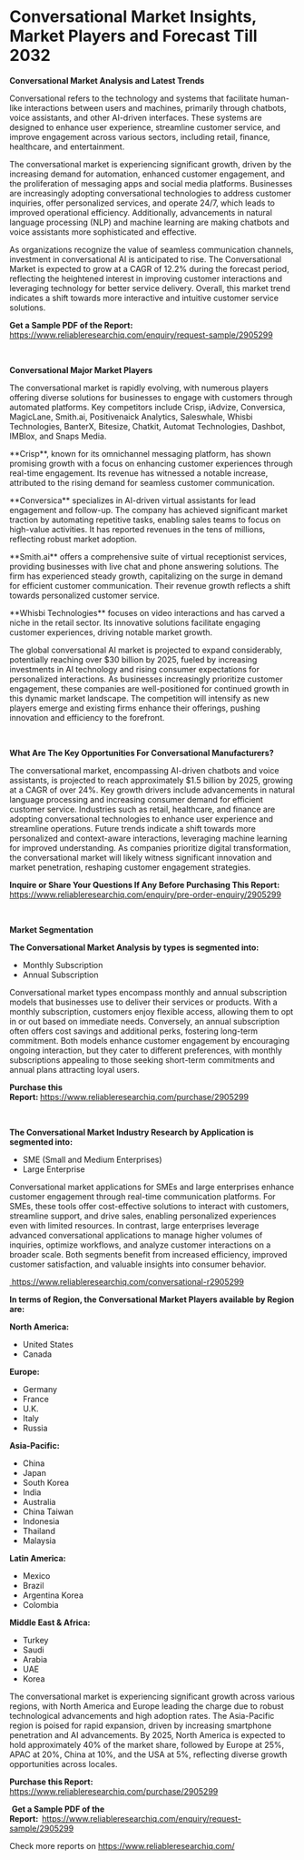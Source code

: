 <p><h1>Conversational Market Insights, Market Players and Forecast Till 2032</h1></p><p><strong>Conversational Market Analysis and Latest Trends</strong></p>
<p><p>Conversational refers to the technology and systems that facilitate human-like interactions between users and machines, primarily through chatbots, voice assistants, and other AI-driven interfaces. These systems are designed to enhance user experience, streamline customer service, and improve engagement across various sectors, including retail, finance, healthcare, and entertainment.</p><p>The conversational market is experiencing significant growth, driven by the increasing demand for automation, enhanced customer engagement, and the proliferation of messaging apps and social media platforms. Businesses are increasingly adopting conversational technologies to address customer inquiries, offer personalized services, and operate 24/7, which leads to improved operational efficiency. Additionally, advancements in natural language processing (NLP) and machine learning are making chatbots and voice assistants more sophisticated and effective.</p><p>As organizations recognize the value of seamless communication channels, investment in conversational AI is anticipated to rise. The Conversational Market is expected to grow at a CAGR of 12.2% during the forecast period, reflecting the heightened interest in improving customer interactions and leveraging technology for better service delivery. Overall, this market trend indicates a shift towards more interactive and intuitive customer service solutions.</p></p>
<p><strong>Get a Sample PDF of the Report:&nbsp;</strong> <a href="https://www.reliableresearchiq.com/enquiry/request-sample/2905299?utm_campaign=2716&utm_medium=2&utm_source=Github&utm_content=ia&utm_term=12032025&utm_id=conversational">https://www.reliableresearchiq.com/enquiry/request-sample/2905299</a></p>
<p>&nbsp;</p>
<p><strong>Conversational Major Market Players</strong></p>
<p><p>The conversational market is rapidly evolving, with numerous players offering diverse solutions for businesses to engage with customers through automated platforms. Key competitors include Crisp, iAdvize, Conversica, MagicLane, Smith.ai, Positivenaick Analytics, Saleswhale, Whisbi Technologies, BanterX, Bitesize, Chatkit, Automat Technologies, Dashbot, IMBlox, and Snaps Media.</p><p>**Crisp**, known for its omnichannel messaging platform, has shown promising growth with a focus on enhancing customer experiences through real-time engagement. Its revenue has witnessed a notable increase, attributed to the rising demand for seamless customer communication.</p><p>**Conversica** specializes in AI-driven virtual assistants for lead engagement and follow-up. The company has achieved significant market traction by automating repetitive tasks, enabling sales teams to focus on high-value activities. It has reported revenues in the tens of millions, reflecting robust market adoption.</p><p>**Smith.ai** offers a comprehensive suite of virtual receptionist services, providing businesses with live chat and phone answering solutions. The firm has experienced steady growth, capitalizing on the surge in demand for efficient customer communication. Their revenue growth reflects a shift towards personalized customer service.</p><p>**Whisbi Technologies** focuses on video interactions and has carved a niche in the retail sector. Its innovative solutions facilitate engaging customer experiences, driving notable market growth.</p><p>The global conversational AI market is projected to expand considerably, potentially reaching over $30 billion by 2025, fueled by increasing investments in AI technology and rising consumer expectations for personalized interactions. As businesses increasingly prioritize customer engagement, these companies are well-positioned for continued growth in this dynamic market landscape. The competition will intensify as new players emerge and existing firms enhance their offerings, pushing innovation and efficiency to the forefront.</p></p>
<p>&nbsp;</p>
<p><strong>What Are The Key Opportunities For Conversational Manufacturers?</strong></p>
<p><p>The conversational market, encompassing AI-driven chatbots and voice assistants, is projected to reach approximately $1.5 billion by 2025, growing at a CAGR of over 24%. Key growth drivers include advancements in natural language processing and increasing consumer demand for efficient customer service. Industries such as retail, healthcare, and finance are adopting conversational technologies to enhance user experience and streamline operations. Future trends indicate a shift towards more personalized and context-aware interactions, leveraging machine learning for improved understanding. As companies prioritize digital transformation, the conversational market will likely witness significant innovation and market penetration, reshaping customer engagement strategies.</p></p>
<p><strong>Inquire or Share Your Questions If Any Before Purchasing This Report:</strong> <a href="https://www.reliableresearchiq.com/enquiry/pre-order-enquiry/2905299?utm_campaign=2716&utm_medium=2&utm_source=Github&utm_content=ia&utm_term=12032025&utm_id=conversational">https://www.reliableresearchiq.com/enquiry/pre-order-enquiry/2905299</a></p>
<p>&nbsp;</p>
<p><strong>Market Segmentation</strong></p>
<p><strong>The Conversational Market Analysis by types is segmented into:</strong></p>
<p><ul><li>Monthly Subscription</li><li>Annual Subscription</li></ul></p>
<p><p>Conversational market types encompass monthly and annual subscription models that businesses use to deliver their services or products. With a monthly subscription, customers enjoy flexible access, allowing them to opt in or out based on immediate needs. Conversely, an annual subscription often offers cost savings and additional perks, fostering long-term commitment. Both models enhance customer engagement by encouraging ongoing interaction, but they cater to different preferences, with monthly subscriptions appealing to those seeking short-term commitments and annual plans attracting loyal users.</p></p>
<p><strong>Purchase this Report:&nbsp;</strong><a href="https://www.reliableresearchiq.com/purchase/2905299?utm_campaign=2716&utm_medium=2&utm_source=Github&utm_content=ia&utm_term=12032025&utm_id=conversational">https://www.reliableresearchiq.com/purchase/2905299</a></p>
<p>&nbsp;</p>
<p><strong>The Conversational Market Industry Research by Application is segmented into:</strong></p>
<p><ul><li>SME (Small and Medium Enterprises)</li><li>Large Enterprise</li></ul></p>
<p><p>Conversational market applications for SMEs and large enterprises enhance customer engagement through real-time communication platforms. For SMEs, these tools offer cost-effective solutions to interact with customers, streamline support, and drive sales, enabling personalized experiences even with limited resources. In contrast, large enterprises leverage advanced conversational applications to manage higher volumes of inquiries, optimize workflows, and analyze customer interactions on a broader scale. Both segments benefit from increased efficiency, improved customer satisfaction, and valuable insights into consumer behavior.</p></p>
<p><a href="https://www.reliableresearchiq.com/conversational-r2905299?utm_campaign=2716&utm_medium=2&utm_source=Github&utm_content=ia&utm_term=12032025&utm_id=conversational">&nbsp;https://www.reliableresearchiq.com/conversational-r2905299</a></p>
<p><strong>In terms of Region, the Conversational Market Players available by Region are:</strong></p>
<p>
    <p> <strong> North America: </strong>
        <ul>
            <li>United States</li>
            <li>Canada</li>
        </ul>
        </p> 
    <p> <strong> Europe: </strong>
        <ul>
            <li>Germany</li>
            <li>France</li>
            <li>U.K.</li>
            <li>Italy</li>
            <li>Russia</li>
        </ul>
        </p> 
    <p> <strong> Asia-Pacific: </strong>
        <ul>
            <li>China</li>
            <li>Japan</li>
            <li>South Korea</li>
            <li>India</li>
            <li>Australia</li>
            <li>China Taiwan</li>
            <li>Indonesia</li>
            <li>Thailand</li>
            <li>Malaysia</li>
        </ul>
        </p> 
    <p> <strong> Latin America: </strong>
        <ul>
            <li>Mexico</li>
            <li>Brazil</li>
            <li>Argentina Korea</li>
            <li>Colombia</li>
        </ul>
        </p> 
    <p> <strong> Middle East & Africa: </strong>
        <ul>
            <li>Turkey</li>
            <li>Saudi</li>
            <li>Arabia</li>
            <li>UAE</li>
            <li>Korea</li>
        </ul>
    </p>
    </p>
<p><p>The conversational market is experiencing significant growth across various regions, with North America and Europe leading the charge due to robust technological advancements and high adoption rates. The Asia-Pacific region is poised for rapid expansion, driven by increasing smartphone penetration and AI advancements. By 2025, North America is expected to hold approximately 40% of the market share, followed by Europe at 25%, APAC at 20%, China at 10%, and the USA at 5%, reflecting diverse growth opportunities across locales.</p></p>
<p><strong>Purchase this Report: </strong><a href="https://www.reliableresearchiq.com/purchase/2905299?utm_campaign=2716&utm_medium=2&utm_source=Github&utm_content=ia&utm_term=12032025&utm_id=conversational">https://www.reliableresearchiq.com/purchase/2905299</a></p>
<p>&nbsp;<strong>Get a Sample PDF of the Report:&nbsp;&nbsp;</strong><a href="https://www.reliableresearchiq.com/enquiry/request-sample/2905299?utm_campaign=2716&utm_medium=2&utm_source=Github&utm_content=ia&utm_term=12032025&utm_id=conversational">https://www.reliableresearchiq.com/enquiry/request-sample/2905299</a></p>
<p><strong></strong></p>
<p>Check more reports on <a href="https://www.reliableresearchiq.com/?utm_campaign=2716&utm_medium=2&utm_source=Github&utm_content=ia&utm_term=12032025&utm_id=conversational">https://www.reliableresearchiq.com/</a></p>